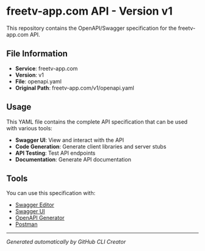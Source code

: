 # freetv-app.com API - Version v1

This repository contains the OpenAPI/Swagger specification for the freetv-app.com API.

## File Information

- **Service**: freetv-app.com
- **Version**: v1
- **File**: openapi.yaml
- **Original Path**: freetv-app.com/v1/openapi.yaml

## Usage

This YAML file contains the complete API specification that can be used with various tools:

- **Swagger UI**: View and interact with the API
- **Code Generation**: Generate client libraries and server stubs
- **API Testing**: Test API endpoints
- **Documentation**: Generate API documentation

## Tools

You can use this specification with:

- [Swagger Editor](https://editor.swagger.io/)
- [Swagger UI](https://swagger.io/tools/swagger-ui/)
- [OpenAPI Generator](https://openapi-generator.tech/)
- [Postman](https://www.postman.com/)

---

*Generated automatically by GitHub CLI Creator*
